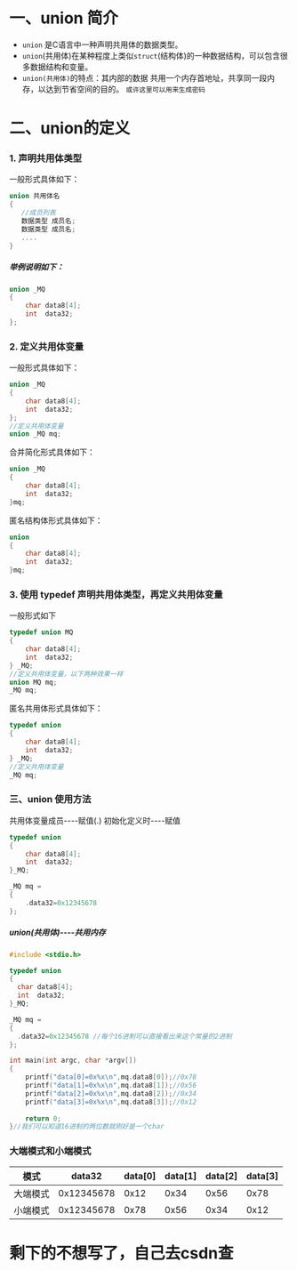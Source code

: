 # 一、union 简介

- `union` 是C语言中一种声明共用体的数据类型。
- `union`(共用体)在某种程度上类似`struct`(结构体)的一种数据结构，可以包含很多数据结构和变量。
- `union(共用体)`的特点：其内部的数据 共用一个内存首地址，共享同一段内存，以达到节省空间的目的。
`或许这里可以用来生成密码`

# 二、union的定义
### 1. 声明共用体类型
一般形式具体如下：
```C
union 共用体名
{
   //成员列表
   数据类型 成员名;
   数据类型 成员名;
   ....
}

```
##### 举例说明如下：
```C
union _MQ
{
	char data8[4];
	int  data32;
}; 

```

### 2. 定义共用体变量
一般形式具体如下：
```C
union _MQ
{
	char data8[4];
	int  data32;
}; 
//定义共用体变量
union _MQ mq;

```
合并简化形式具体如下：
```C
union _MQ
{
	char data8[4];
	int  data32;
}mq;

```

匿名结构体形式具体如下：
```C
union 
{
	char data8[4];
	int  data32;
}mq;

```

### 3. 使用 typedef 声明共用体类型，再定义共用体变量
一般形式如下
```C
typedef union MQ
{
	char data8[4];
	int  data32;
} _MQ;
//定义共用体变量，以下两种效果一样
union MQ mq;
_MQ mq;

```
匿名共用体形式具体如下：
```C
typedef union 
{
	char data8[4];
	int  data32;
} _MQ;
//定义共用体变量
_MQ mq;

```
### 三、union 使用方法

共用体变量成员----赋值(.)
初始化定义时----赋值
```C
typedef union 
{
	char data8[4];
	int  data32;
}_MQ; 

_MQ mq =
{
	.data32=0x12345678 
};

```
##### union(共用体)----*共用内存*
```C
#include <stdio.h>

typedef union 
{
  char data8[4];
  int  data32;
}_MQ; 

_MQ mq =
{
  .data32=0x12345678 //每个16进制可以直接看出来这个常量的2进制
};

int main(int argc, char *argv[])
{
	printf("data[0]=0x%x\n",mq.data8[0]);//0x78
	printf("data[1]=0x%x\n",mq.data8[1]);//0x56
	printf("data[2]=0x%x\n",mq.data8[2]);//0x34
	printf("data[3]=0x%x\n",mq.data8[3]);//0x12
	
	return 0;
}//我们可以知道16进制的两位数就刚好是一个char

```
### 大端模式和小端模式

| 模式       | data32     | data[0] | data[1] | data[2] | data[3] |
|------------|------------|---------|---------|---------|---------|
| 大端模式   | 0x12345678 | 0x12    | 0x34    | 0x56    | 0x78    |
| 小端模式   | 0x12345678 | 0x78    | 0x56    | 0x34    | 0x12    |


# 剩下的不想写了，自己去csdn查
